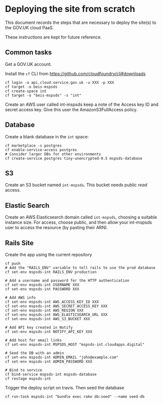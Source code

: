 # Deploying the site from scratch

This document records the steps that are necessary
to deploy the site(s) to the GOV.UK cloud PaaS.

These instructions are kept for future reference.

## Common tasks

Get a GOV.UK account.

Install the `cf` CLI from https://github.com/cloudfoundry/cli#downloads

    cf login -a api.cloud.service.gov.uk -u XXX -p XXX
    cf target -o beis-mspsds
    cf create-space int
    cf target -o "beis-mspsds" -s "int"

Create an AWS user called int-mspsds keep a note of the Access key ID and secret access key.
Give this user the AmazonS3FullAccess policy.


## Database

Create a blank database in the `int` space:

    cf marketplace -s postgres
    cf enable-service-access postgres
    # Consider larger DBs for other environments
    cf create-service postgres tiny-unencrypted-9.5 mspsds-database

## S3

Create an S3 bucket named `int-mspsds`. This bucket needs public _read_ access.

## Elastic Search

Create an AWS Elasticsearch domain called `int-mspsds`, choosing a suitable instance size.
For access, choose public, and then allow your int-mspsds user to access the resource (by pasting their ARN).

## Rails Site

Create the app using the current repository

    cf push
    # Add the "RAILS_ENV" variable to tell rails to use the prod database
    cf set-env mspsds-int RAILS_ENV production

    # Add a username and password for the HTTP authentication
    cf set-env mspsds-int USERNAME XXX
    cf set-env mspsds-int PASSWORD XXX

    # Add AWS info
    cf set-env mspsds-int AWS_ACCESS_KEY_ID XXX
    cf set-env mspsds-int AWS_SECRET_ACCESS_KEY XXX
    cf set-env mspsds-int AWS_REGION XXX
    cf set-env mspsds-int AWS_ELASTICSEARCH_URL XXX
    cf set-env mspsds-int AWS_S3_BUCKET XXX

    # Add API key created in Notify
    cf set-env mspsds-int NOTIFY_API_KEY XXX

    # Add host for email links
    cf set-env mspsds-int MSPSDS_HOST "mspsds-int.cloudapps.digital"

    # Seed the DB with an admin
    cf set-env mspsds-int ADMIN_EMAIL "john@example.com"
    cf set-env mspsds-int ADMIN_PASSWORD XXX

    # Bind to service
    cf bind-service mspsds-int mspsds-database
    cf restage mspsds-int

Trigger the deploy script on travis.
Then seed the database

    cf run-task mspsds-int "bundle exec rake db:seed" --name seed-db
